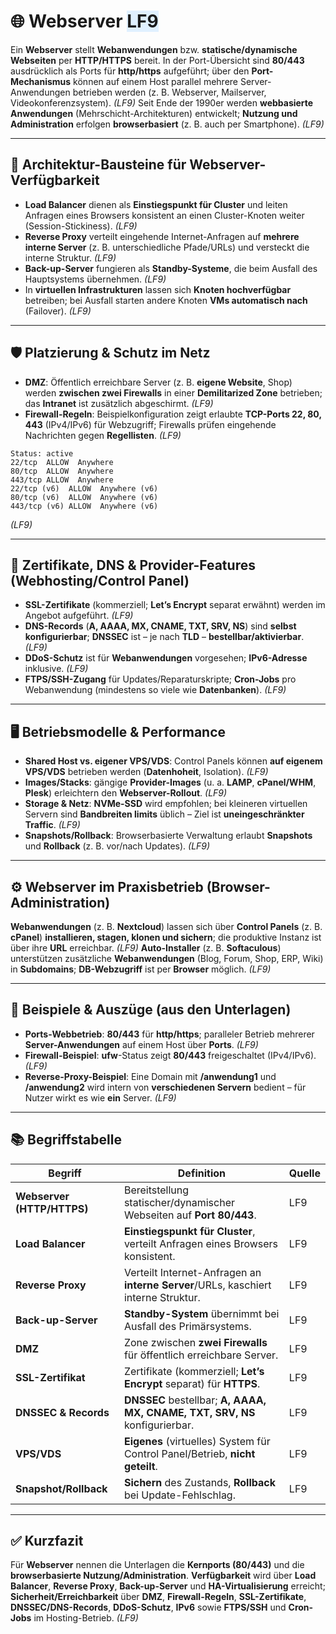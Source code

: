 # 🌐 **Webserver** <span style="background:#e0f0ff;">LF9</span>

Ein **Webserver** stellt **Webanwendungen** bzw. **statische/dynamische Webseiten** per **HTTP/HTTPS** bereit. In der Port-Übersicht sind **80/443** ausdrücklich als Ports für **http/https** aufgeführt; über den **Port-Mechanismus** können auf einem Host parallel mehrere Server-Anwendungen betrieben werden (z. B. Webserver, Mailserver, Videokonferenzsystem). *(LF9)* 
Seit Ende der 1990er werden **webbasierte Anwendungen** (Mehrschicht-Architekturen) entwickelt; **Nutzung und Administration** erfolgen **browserbasiert** (z. B. auch per Smartphone). *(LF9)* 

---

## 🧱 Architektur-Bausteine für Webserver-Verfügbarkeit

* **Load Balancer** dienen als **Einstiegspunkt für Cluster** und leiten Anfragen eines Browsers konsistent an einen Cluster-Knoten weiter (Session-Stickiness). *(LF9)* 
* **Reverse Proxy** verteilt eingehende Internet-Anfragen auf **mehrere interne Server** (z. B. unterschiedliche Pfade/URLs) und versteckt die interne Struktur. *(LF9)* 
* **Back-up-Server** fungieren als **Standby-Systeme**, die beim Ausfall des Hauptsystems übernehmen. *(LF9)* 
* In **virtuellen Infrastrukturen** lassen sich **Knoten hochverfügbar** betreiben; bei Ausfall starten andere Knoten **VMs automatisch nach** (Failover). *(LF9)*  

---

## 🛡️ Platzierung & Schutz im Netz

* **DMZ**: Öffentlich erreichbare Server (z. B. **eigene Website**, Shop) werden **zwischen zwei Firewalls** in einer **Demilitarized Zone** betrieben; das **Intranet** ist zusätzlich abgeschirmt. *(LF9)* 
* **Firewall-Regeln**: Beispielkonfiguration zeigt erlaubte **TCP-Ports 22, 80, 443** (IPv4/IPv6) für Webzugriff; Firewalls prüfen eingehende Nachrichten gegen **Regellisten**. *(LF9)* 

```text
Status: active
22/tcp  ALLOW  Anywhere
80/tcp  ALLOW  Anywhere
443/tcp ALLOW  Anywhere
22/tcp (v6)  ALLOW  Anywhere (v6)
80/tcp (v6)  ALLOW  Anywhere (v6)
443/tcp (v6) ALLOW  Anywhere (v6)
```

*(LF9)* 

---

## 🔐 Zertifikate, DNS & Provider-Features (Webhosting/Control Panel)

* **SSL-Zertifikate** (kommerziell; **Let’s Encrypt** separat erwähnt) werden im Angebot aufgeführt. *(LF9)* 
* **DNS-Records** (**A, AAAA, MX, CNAME, TXT, SRV, NS**) sind **selbst konfigurierbar**; **DNSSEC** ist – je nach **TLD** – **bestellbar/aktivierbar**. *(LF9)* 
* **DDoS-Schutz** ist für **Webanwendungen** vorgesehen; **IPv6-Adresse** inklusive. *(LF9)* 
* **FTPS/SSH-Zugang** für Updates/Reparaturskripte; **Cron-Jobs** pro Webanwendung (mindestens so viele wie **Datenbanken**). *(LF9)*  

---

## 🖥️ Betriebsmodelle & Performance

* **Shared Host vs. eigener VPS/VDS**: Control Panels können **auf eigenem VPS/VDS** betrieben werden (**Datenhoheit**, Isolation). *(LF9)*  
* **Images/Stacks**: gängige **Provider-Images** (u. a. **LAMP**, **cPanel/WHM**, **Plesk**) erleichtern den **Webserver-Rollout**. *(LF9)* 
* **Storage & Netz**: **NVMe-SSD** wird empfohlen; bei kleineren virtuellen Servern sind **Bandbreiten limits** üblich – Ziel ist **uneingeschränkter Traffic**. *(LF9)* 
* **Snapshots/Rollback**: Browserbasierte Verwaltung erlaubt **Snapshots** und **Rollback** (z. B. vor/nach Updates). *(LF9)* 

---

## ⚙️ Webserver im Praxisbetrieb (Browser-Administration)

**Webanwendungen** (z. B. **Nextcloud**) lassen sich über **Control Panels** (z. B. **cPanel**) **installieren, stagen, klonen und sichern**; die produktive Instanz ist über ihre **URL** erreichbar. *(LF9)* 
**Auto-Installer** (z. B. **Softaculous**) unterstützen zusätzliche **Webanwendungen** (Blog, Forum, Shop, ERP, Wiki) in **Subdomains**; **DB-Webzugriff** ist per **Browser** möglich. *(LF9)* 

---

## 🧪 Beispiele & Auszüge (aus den Unterlagen)

* **Ports-Webbetrieb**: **80/443** für **http/https**; paralleler Betrieb mehrerer **Server-Anwendungen** auf einem Host über **Ports**. *(LF9)* 
* **Firewall-Beispiel**: **ufw**-Status zeigt **80/443** freigeschaltet (IPv4/IPv6). *(LF9)* 
* **Reverse-Proxy-Beispiel**: Eine Domain mit **/anwendung1** und **/anwendung2** wird intern von **verschiedenen Servern** bedient – für Nutzer wirkt es wie **ein** Server. *(LF9)* 

---

## 📚 Begriffstabelle

| **Begriff**                | **Definition**                                                                     | **Quelle** |
| -------------------------- | ---------------------------------------------------------------------------------- | ---------- |
| **Webserver (HTTP/HTTPS)** | Bereitstellung statischer/dynamischer Webseiten auf **Port 80/443**.               | LF9        |
| **Load Balancer**          | **Einstiegspunkt für Cluster**, verteilt Anfragen eines Browsers konsistent.       | LF9        |
| **Reverse Proxy**          | Verteilt Internet-Anfragen an **interne Server**/URLs, kaschiert interne Struktur. | LF9        |
| **Back-up-Server**         | **Standby-System** übernimmt bei Ausfall des Primärsystems.                        | LF9        |
| **DMZ**                    | Zone zwischen **zwei Firewalls** für öffentlich erreichbare Server.                | LF9        |
| **SSL-Zertifikat**         | Zertifikate (kommerziell; **Let’s Encrypt** separat) für **HTTPS**.                | LF9        |
| **DNSSEC & Records**       | **DNSSEC** bestellbar; **A, AAAA, MX, CNAME, TXT, SRV, NS** konfigurierbar.        | LF9        |
| **VPS/VDS**                | **Eigenes** (virtuelles) System für Control Panel/Betrieb, **nicht geteilt**.      | LF9        |
| **Snapshot/Rollback**      | **Sichern** des Zustands, **Rollback** bei Update-Fehlschlag.                      | LF9        |

---

## ✅ Kurzfazit

Für **Webserver** nennen die Unterlagen die **Kernports (80/443)** und die **browserbasierte Nutzung/Administration**. **Verfügbarkeit** wird über **Load Balancer**, **Reverse Proxy**, **Back-up-Server** und **HA-Virtualisierung** erreicht; **Sicherheit/Erreichbarkeit** über **DMZ**, **Firewall-Regeln**, **SSL-Zertifikate**, **DNSSEC/DNS-Records**, **DDoS-Schutz**, **IPv6** sowie **FTPS/SSH** und **Cron-Jobs** im Hosting-Betrieb. *(LF9)*       


